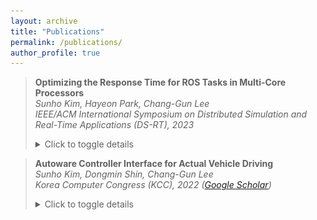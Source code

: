 ```yaml
---
layout: archive
title: "Publications"
permalink: /publications/
author_profile: true
---
```

> **Optimizing the Response Time for ROS Tasks in Multi-Core Processors**  
> *Sunho Kim, Hayeon Park, Chang-Gun Lee*  
> *IEEE/ACM International Symposium on Distributed Simulation and Real-Time Applications (DS-RT), 2023*
> <details>
> <summary>Click to toggle details</summary>
>
> <p><b>Abstract</b> <br>
> This paper presents methods to optimize the response time of ROS (Robot Operating System), a widely utilized open-source meta-operating system in robotic software development. Despite its popularity, ROS lacks real-time capabilities, making it unsuitable for real-time control and difficult to use in embedded systems. Recently, DAG (Directed Acyclic Graph) task scheduling algorithms have gained much attention, but they are challenging to apply in the current design of ROS. In this work, we analyze that there are three major challenges in ROS; (i) misalignment delay, (ii) message delivery mechanism using TCP/IP, and (iii) multiple overlapping instances of a single task. We first calculate the new response time bound considering misalignment delay and propose an optimization technique using it to solve the first problem. Furthermore, we address the remaining challenges by assigning priority to the nodes of the DAG and ksoftirqd processes. Our experiments using random tasks show significant improvement, outperforming the state-of-art methods. In addition, our methods are validated through testing autonomous driving software on embedded systems, proving their real-world applicability.</p> 
> 
> <p><b>Photo</b> <br>
> Singapore, October 4, 2023 <br>
> <img src='/images/DS-RT_2023.jpg' width="450"/> <br>
> </p> 
> </details>
  
> **Autoware Controller Interface for Actual Vehicle Driving**  
> *Sunho Kim, Dongmin Shin, Chang-Gun Lee*  
> *Korea Computer Congress (KCC), 2022 ([Google Scholar](https://scholar.google.com/scholar?hl=ko&as_sdt=0%2C5&q=%EC%8B%A4%EC%B0%A8+%EC%A3%BC%ED%96%89%EC%9D%84+%EC%9C%84%ED%95%9C+Autoware+%EC%BB%A8%ED%8A%B8%EB%A1%A4%EB%9F%AC+%EC%9D%B8%ED%84%B0%ED%8E%98%EC%9D%B4%EC%8A%A4&btnG=))*
> <details>
> <summary>Click to toggle details</summary>
>
> <p><b>Abstract (English Version)</b> <br>
> Autoware is an open-source software for autonomous driving based on the Robot Operating System (ROS), providing various functions necessary for autonomous operation. To implement Autoware in an actual vehicle, an additional controller interface is required between the Autoware output and the vehicle's CAN input. This paper proposes a controller interface that includes a PID-based acceleration controller and a conversion function between steering wheel angle and vehicle steering angle. By utilizing this, we demonstrate the feasibility of real-vehicle operation and compare the linear model and the piecewise linear model through experiments. The results show that the controller interface incorporating the piecewise linear model offers better path-following performance and stability.</p> 
>  
> <p><b>Remarks</b> <br>
> This paper received the Participation Award at the KCC Undergraduate Thesis Award 2022.</p>
> 
> </details>
